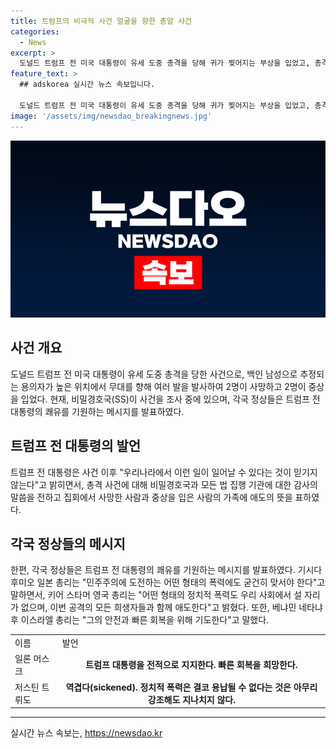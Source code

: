 ```yaml
---
title: 트럼프의 비극적 사건 얼굴을 향한 총알 사건
categories:
  - News
excerpt: >
  도널드 트럼프 전 미국 대통령이 유세 도중 총격을 당해 귀가 찢어지는 부상을 입었고, 총격으로 두 명이 사망하고 두 명이 중상을 입었다. 비밀경호국은 총격 용의자가 높은 위치에서 무대를 향해 발사한 뒤 무력화되었고, 뉴욕포스트는 사망한 청중이 총알에 맞아 사망했을 가능성을 보도했다. 트럼프 전 대통령을 비롯한 다수의 국가 정상들이 트럼프의 쾌유를 기원하는 메시지를 전했으며, 일론 머스크는 트럼프에 대한 변함없는 지지를 표명했다. 
feature_text: >
  ## adskorea 실시간 뉴스 속보입니다.

  도널드 트럼프 전 미국 대통령이 유세 도중 총격을 당해 귀가 찢어지는 부상을 입었고, 총격으로 두 명이 사망하고 두 명이 중상을 입었다. 비밀경호국은 총격 용의자가 높은 위치에서 무대를 향해 발사한 뒤 무력화되었고, 뉴욕포스트는 사망한 청중이 총알에 맞아 사망했을 가능성을 보도했다. 트럼프 전 대통령을 비롯한 다수의 국가 정상들이 트럼프의 쾌유를 기원하는 메시지를 전했으며, 일론 머스크는 트럼프에 대한 변함없는 지지를 표명했다. 
image: '/assets/img/newsdao_breakingnews.jpg'
---
```


<p><img src="/assets/img/newsdao_breakingnews.jpg" alt="adskorea 속보" /></p>

<h2 data-ke-size="size26">사건 개요</h2>

<p data-ke-size="size16">도널드 트럼프 전 미국 대통령이 유세 도중 총격을 당한 사건으로, 백인 남성으로 추정되는 용의자가 높은 위치에서 무대를 향해 여러 발을 발사하여 2명이 사망하고 2명이 중상을 입었다. 현재, 비밀경호국(SS)이 사건을 조사 중에 있으며, 각국 정상들은 트럼프 전 대통령의 쾌유를 기원하는 메시지를 발표하였다.</p>

<h2 data-ke-size="size26">트럼프 전 대통령의 발언</h2>

<p data-ke-size="size16">트럼프 전 대통령은 사건 이후 "우리나라에서 이런 일이 일어날 수 있다는 것이 믿기지 않는다"고 밝히면서, 총격 사건에 대해 비밀경호국과 모든 법 집행 기관에 대한 감사의 말씀을 전하고 집회에서 사망한 사람과 중상을 입은 사람의 가족에 애도의 뜻을 표하였다.</p>

<h2 data-ke-size="size26">각국 정상들의 메시지</h2>

<p data-ke-size="size16">한편, 각국 정상들은 트럼프 전 대통령의 쾌유를 기원하는 메시지를 발표하였다. 기시다 후미오 일본 총리는 "민주주의에 도전하는 어떤 형태의 폭력에도 굳건히 맞서야 한다"고 말하면서, 키어 스타머 영국 총리는 "어떤 형태의 정치적 폭력도 우리 사회에서 설 자리가 없으며, 이번 공격의 모든 희생자들과 함께 애도한다"고 밝혔다. 또한, 베냐민 네타냐후 이스라엘 총리는 "그의 안전과 빠른 회복을 위해 기도한다"고 말했다.</p>

<table>
    <tr>
        <td>이름</td>
        <td>발언</td>
    </tr>
    <tr>
        <td>일론 머스크</td>
        <td style="text-align: center; height: 17px;"><b>트럼프 대통령을 전적으로 지지한다. 빠른 회복을 희망한다.</b></td>
    </tr>
    <tr>
        <td>저스틴 트뤼도</td>
        <td style="text-align: center; height: 17px;"><b>역겹다(sickened). 정치적 폭력은 결코 용납될 수 없다는 것은 아무리 강조해도 지나치지 않다.</b></td>
    </tr>
</table>

<hr>

<p data-ke-size="size16"></p>
실시간 뉴스 속보는, <a href="https://newsdao.kr" rel="dofollow">https://newsdao.kr</a>


